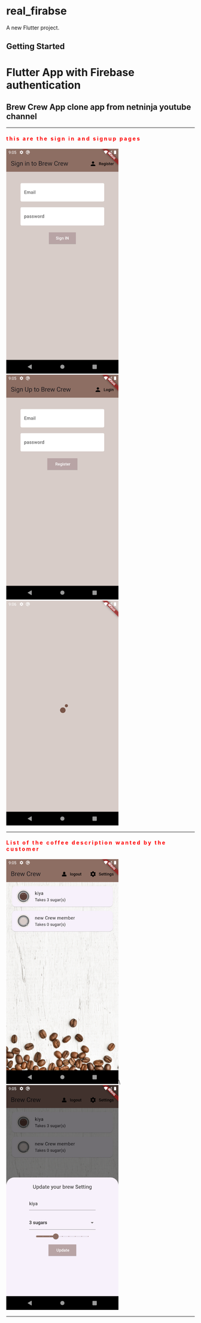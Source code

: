 # real_firabse

A new Flutter project.

## Getting Started

<h1>Flutter App with Firebase authentication</h1>
<h2>Brew Crew App clone app from netninja youtube channel</h2>
<hr>
<h4 style="letter-spacing:3px;color:red;">this are the sign in and signup pages</h4>
<img src="https://github.com/KiyaTilahun/Flutter_Brew_Crew_App_with_firebase/blob/master/screenshots/3.png" width=300 height=600/>
<img src="https://github.com/KiyaTilahun/Flutter_Brew_Crew_App_with_firebase/blob/master/screenshots/4.png" width=300 height=600/>
<img src="https://github.com/KiyaTilahun/Flutter_Brew_Crew_App_with_firebase/blob/master/screenshots/5.png" width=300 height=600/>
<hr>
<h4 style="letter-spacing:3px;color:red;">List of the coffee description wanted by the customer</h4>
<img src="https://github.com/KiyaTilahun/Flutter_Brew_Crew_App_with_firebase/blob/master/screenshots/2.png" width=300 height=600/>\
<img src="https://github.com/KiyaTilahun/Flutter_Brew_Crew_App_with_firebase/blob/master/screenshots/1.png" width=300 height=600/>



<hr>
